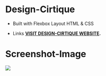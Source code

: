 # Design-Cirtique

* Built with
Flexbox Layout
HTML & CSS

* Links
**<a href="https://design-cirtique.vercel.app/">VISIT DESIGN-CIRTIQUE WEBSITE</a>.**

# Screenshot-Image
**<img src="https://de.share-your-photo.com/img/00227b49ff.png">**




